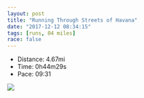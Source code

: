```yaml
---
layout: post
title: "Running Through Streets of Havana"
date: "2017-12-12 08:34:15"
tags: [runs, 04 miles]
race: false
---
```

<ul>
 <li>Distance: 4.67mi</li>
 <li>Time: 0h44m29s</li>
 <li>Pace: 09:31</li>
</ul>

<img src='https://maps.googleapis.com/maps/api/staticmap?maptype=roadmap&path=enc:ahflCjqruNdGv@jMyExIh@nNtE|H`I|EtI~@vF~DxCtD|JvG|I_MlEjFvMqIjKfJjHH|AuNgKiAlAsC}@aB`D{AW^zUwC@ZnLoKxAbArUgGAT|EaAkVrAcq@sCed@&key=AIzaSyC1MId7bFpkLXNAaYhBSTb8jLyiSqzbDtM&size=800x800&markers=color:yellow|label:S|23.13873,-82.3479&markers=color:green|label:F|23.13407,-82.35679999999999'>
